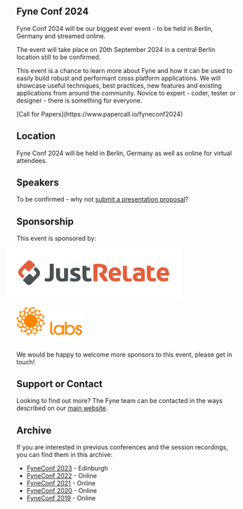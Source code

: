 ## Fyne Conf 2024

Fyne Conf 2024 will be our biggest ever event - to be held in Berlin, Germany and streamed online.

The event will take place on 20th September 2024 in a central Berlin location still to be confirmed.

This event is a chance to learn more about Fyne and how it can be used to
easily build robust and performant cross platform applications.
We will showcase useful techniques, best practices, new features and existing applications from around the community.
Novice to expert - coder, tester or designer - there is something for everyone.

<div class="button" markdown="1">
[Call for Papers](https://www.papercall.io/fyneconf2024)
</div>

## Location

Fyne Conf 2024 will be held in Berlin, Germany as well as online for virtual attendees.

## Speakers

To be confirmed - why not [submit a presentation proposal](https://www.papercall.io/fyneconf2024)?

## Sponsorship

This event is sponsored by:

<a href="https://justrelate.com" style="text-decoration: none" alt="JustRelate" title="JustRelate"><img src="assets/img/justrelate.svg" style="margin-left: -18pt;" height="112" /></a>
<a href="https://fynelabs.com" style="text-decoration: none" alt="Fyne Labs" title="Fyne Labs"><img src="assets/img/fynelabs.png" style="padding: 14pt 0;" width="154" /></a>

We would be happy to welcome more sponsors to this event, please get in touch!

## Support or Contact

Looking to find out more? The Fyne team can be contacted
in the ways described on our [main website](https://fyne.io/#contact).


## Archive

If you are interested in previous conferences and the session recordings, you can find them in this archive:

* [FyneConf 2023](/archive/2023) - Edinburgh
* [FyneConf 2022](/archive/2022) - Online
* [FyneConf 2021](/archive/2021) - Online
* [FyneConf 2020](/archive/2020) - Online
* [FyneConf 2019](/archive/2019) - Online

